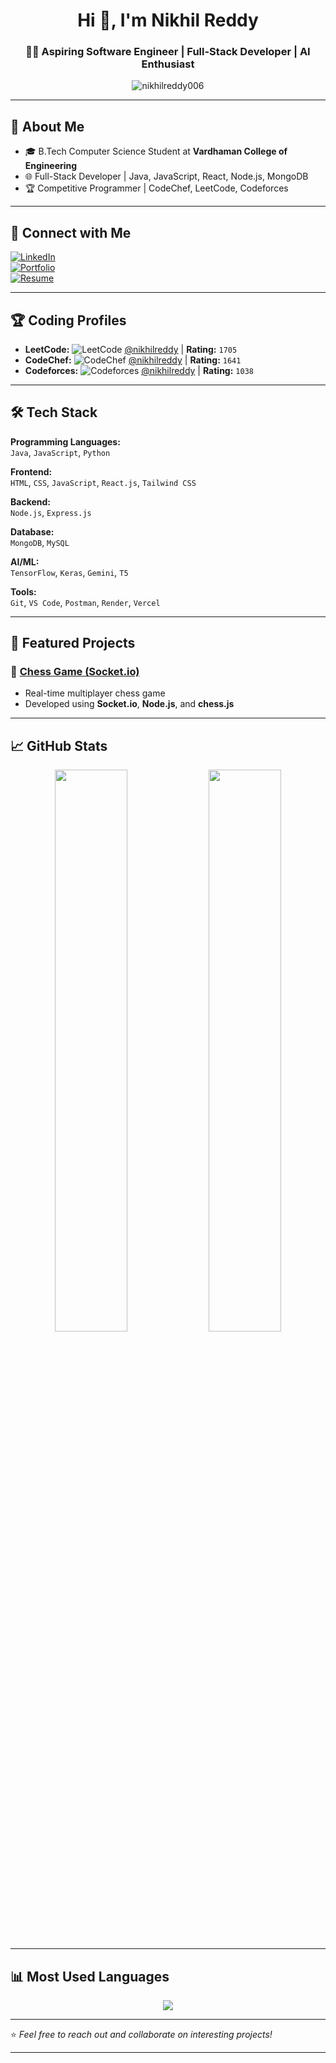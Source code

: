 <h1 align="center">Hi 👋, I'm Nikhil Reddy</h1>  
<h3 align="center">👨‍💻 Aspiring Software Engineer | Full-Stack Developer | AI Enthusiast</h3>  

<p align="center">  
  <img src="https://komarev.com/ghpvc/?username=nikhilreddy006&label=Profile%20views&color=0e75b6&style=flat" alt="nikhilreddy006" />  
</p>  

---

## 🚀 About Me  
- 🎓 B.Tech Computer Science Student at **Vardhaman College of Engineering** 
- 🌐 Full-Stack Developer | Java, JavaScript, React, Node.js, MongoDB  
- 🏆 Competitive Programmer | CodeChef, LeetCode, Codeforces  

---

## 🔗 Connect with Me  
[![LinkedIn](https://img.shields.io/badge/LinkedIn-0A66C2?style=for-the-badge&logo=linkedin&logoColor=white)](https://www.linkedin.com/in/nikhil-reddy-gundla-b37a44255/)  
[![Portfolio](https://img.shields.io/badge/Portfolio-24292e?style=for-the-badge&logo=github&logoColor=white)](https://nikhilreddy006.github.io/portfolio)  
[![Resume](https://img.shields.io/badge/Resume-000?style=for-the-badge&logo=adobe&logoColor=white)](https://drive.google.com/file/d/1tqotBR-23EmjUcuoWAauU9ViJD-ih1ie/view)  

---

## 🏆 Coding Profiles  
- **LeetCode:** ![LeetCode](https://img.shields.io/badge/LeetCode-FFA116?style=for-the-badge&logo=leetcode&logoColor=black) [@nikhilreddy](https://leetcode.com/gundla_nikhil_reddy) | **Rating:** `1705`  
- **CodeChef:** ![CodeChef](https://img.shields.io/badge/CodeChef-5B4638?style=for-the-badge&logo=codechef&logoColor=white) [@nikhilreddy](https://www.codechef.com/users/nikhilreddy2) | **Rating:** `1641` 
- **Codeforces:** ![Codeforces](https://img.shields.io/badge/Codeforces-1F8ACB?style=for-the-badge&logo=codeforces&logoColor=white) [@nikhilreddy](https://codeforces.com/profile/_not_found) | **Rating:** `1038`   

---


## 🛠️ Tech Stack  
**Programming Languages:**  
`Java`, `JavaScript`, `Python`  

**Frontend:**  
`HTML`, `CSS`, `JavaScript`, `React.js`, `Tailwind CSS`  

**Backend:**  
`Node.js`, `Express.js`  

**Database:**  
`MongoDB`, `MySQL`  

**AI/ML:**  
`TensorFlow`, `Keras`, `Gemini`, `T5`  

**Tools:**  
`Git`, `VS Code`, `Postman`, `Render`, `Vercel`  

---

## 🌟 Featured Projects  

### 📌 [Chess Game (Socket.io)](https://github.com/nikhilreddy006/chess-game)  
- Real-time multiplayer chess game  
- Developed using **Socket.io**, **Node.js**, and **chess.js**   

---

## 📈 GitHub Stats  
<p align="center">  
  <img width="48%" src="https://github-readme-stats.vercel.app/api?username=nikhilreddy006&show_icons=true&theme=radical" />  
  <img width="48%" src="https://github-readme-streak-stats.herokuapp.com/?user=nikhilreddy006&theme=radical" />  
</p>  

---

## 📊 Most Used Languages  
<p align="center">  
  <img src="https://github-readme-stats.vercel.app/api/top-langs/?username=nikhilreddy006&layout=compact&theme=radical" />  
</p>  

---

⭐️ *Feel free to reach out and collaborate on interesting projects!*  

---

